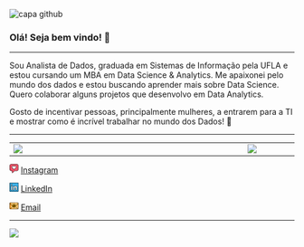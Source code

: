 ![capa github](https://github.com/deborahscalioni/deborahscalioni/blob/main/Capa%20Portfolio%20D%C3%A9borah%20Scalioni.png)

### Olá! Seja bem vindo! :wave:

---

Sou Analista de Dados, graduada em Sistemas de Informação pela UFLA e estou cursando um MBA em Data Science & Analytics. 
Me apaixonei pelo mundo dos dados e estou buscando aprender mais sobre Data Science.
Quero colaborar alguns projetos que desenvolvo em Data Analytics.

Gosto de incentivar pessoas, principalmente mulheres, a entrarem para a TI e mostrar como é incrível trabalhar no mundo dos Dados! :revolving_hearts:   

---

<center>
<table>
    <tr>
        <td><img width="400px" align="left" src="https://github-readme-stats.vercel.app/api/top-langs/?username=deborahscalioni&hide=html&layout=compact&theme=buefy" /></td>
        <td><img width="495px" align="left" src="https://github-readme-stats.vercel.app/api?username=deborahscalioni&theme=buefy"/></td>
    </tr>   
</table>
</center> 

<a href="https://www.instagram.com/deborahscalioni/"><img src="https://github.com/deborahscalioni/deborahscalioni/blob/main/instagram.png" width="16"></img></a> [Instagram](https://www.instagram.com/deborahscalioni)  

<a href="https://www.linkedin.com/in/deborahscalioni"><img src="https://github.com/deborahscalioni/deborahscalioni/blob/main/linkedin.png" width="16"></img></a> [LinkedIn](https://www.linkedin.com/in/deborahsca)  

<a href="mailto:deborahscalioni@gmail.com"><img src="https://github.com/deborahscalioni/deborahscalioni/blob/main/email.png" width="16"></img></a> [Email](mailto:deborahscalioni@gmail.com)  

---  

![](https://komarev.com/ghpvc/?username=deborahscalioni&color=blue&style=flat)

